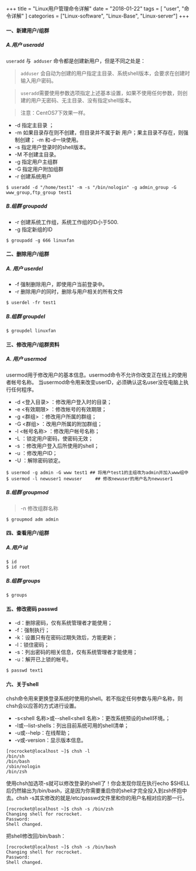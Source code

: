 +++
title = "Linux用户管理命令详解"
date = "2018-01-22"
tags = [ "user", "命令详解" ]
categories = ["Linux-software", "Linux-Base", "Linux-server"]
+++

#### 一、新建用户/组群 

##### A.用户 useradd

`useradd` 与` adduser` 命令都是创建新用户，但是不同之处是：

> `adduser` 会自动为创建的用户指定主目录、系统shell版本，会要求在创建时输入用户密码。

> `useradd`需要使用参数选项指定上述基本设置，如果不使用任何参数，则创建的用户无密码、无主目录、没有指定shell版本。

> 注意：CentOS7下效果一样。



* -d 指定主目录 ；
* -m 如果目录存在则不创建，但目录并不属于新 用户；果主目录不存在，则强制创建； -m 和-d一块使用。
* -s 指定用户登录时的shell版本。
* -M 不创建主目录。
* -g 指定用户主组群
* -G 指定用户附加组群 
* -r 创建系统用户

```shell
$ useradd -d "/home/test1" -m -s "/bin/nologin" -g admin_group -G www_group,ftp_group test1
```

##### B.组群 groupadd


*  -r 创建系统工作组，系统工作组的ID小于500.
*  -g 指定新组的ID

```shell
$ groupadd -g 666 linuxfan
```



#### 二、删除用户/组群

##### A. 用户 userdel


*  -f 强制删除用户，即使用户当前登录中。
*  -r 删除用户的同时，删除与用户相关的所有文件

```shell
$ userdel -fr test1
```

##### B.组群 groupdel

```shell
$ groupdel linuxfan
```

#### 三、修改用户/组群资料

##### A. 用户 usermod

usermod用于修改用户的基本信息。usermod命令不允许你改变正在线上的使用者帐号名称。
当usermod命令用来改变userID，必须确认这名user没在电脑上执行任何程序。

* -d  <登入目录> ：修改用户登入时的目录；
* -e  <有效期限> ：修改帐号的有效期限；
* -g   <群组>        ：修改用户所属的群组；
* -G   <群组>        ：改用户所属的附加群组；
* -l     <帐号名称> ：修改用户帐号名称；
* -L                         ：锁定用户密码，使密码无效；
* -s     <shell>      ：修改用户登入后所使用的shell；
* -u     <uid>        ：修改用户ID；
* -U                         ：解除密码锁定。

```shell
$ usermod -g admin -G www test1 ## 将用户test1的主组改为admin并加入www组中
$ usermod -l newuser1 newuser     ## 修改newuser的用户名为newuser1
```

##### B.组群 groupmod

> -n     修改组群名称

```shell
$ groupmod adm admin
```

#### 四、查看用户/组群

##### A.用户 id

```shell
$ id
$ id root
```

##### B.组群 groups

```shell
$ groups
```

#### 五、修改密码 passwd

* -d：删除密码，仅有系统管理者才能使用；
* -f：强制执行；
* -k：设置只有在密码过期失效后，方能更新；
* -l：锁住密码；
* -s：列出密码的相关信息，仅有系统管理者才能使用；
* -u：解开已上锁的帐号。

```shell
$ passwd text1
```

#### 六、关于shell

chsh命令用来更换登录系统时使用的shell。若不指定任何参数与用户名称，则chsh会以应答的方式进行设置。

* -s<shell 名称>或--shell<shell 名称>：更改系统预设的shell环境。；
* -l或--list-shells：列出目前系统可用的shell清单；
* -u或--help：在线帮助；
* -v或-version：显示版本信息。

```shell
[rocrocket@localhost ~]$ chsh -l
/bin/sh
/bin/bash
/sbin/nologin
/bin/zsh
```

使用chsh加选项-s就可以修改登录的shell了！你会发现你现在执行echo $SHELL后仍然输出为/bin/bash，这是因为你需要重启你的shell才完全投入到zsh怀抱中去。chsh -s其实修改的就是/etc/passwd文件里和你的用户名相对应的那一行。

```shell
[rocrocket@localhost ~]$ chsh -s /bin/zsh
Changing shell for rocrocket.
Password:
Shell changed.
```

把shell修改回/bin/bash：

```shell
[rocrocket@localhost ~]$ chsh -s /bin/bash
Changing shell for rocrocket.
Password:
Shell changed.
```



